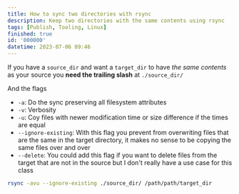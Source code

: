 ```yaml
---
title: How to sync two directories with rsync
description: Keep two directories with the same contents using rsync
tags: [Publish, Tooling, Linux]
finished: true
id: '000000'
datetime: 2023-07-06 09:46
---
```


If you have a `source_dir` and want a `target_dir` to have
_the same contents_ as your source you **need the
trailing slash** at `./source_dir/`

And the flags

- `-a`: Do the sync preserving all filesystem attributes
- `-v`: Verbosity
- `-u`: Coy files with newer modification time or size difference if the times are equal
- `--ignore-existing`: With this flag you prevent from overwriting files that
  are the same in the target directory, it makes no sense to be copying the same
  files over and over
- `--delete`: You could add this flag if you want to delete files from the
  target that are not in the source but I don't really have a use case for this
  class

```bash
rsync -avu --ignore-existing ./source_dir/ /path/path/target_dir
```
